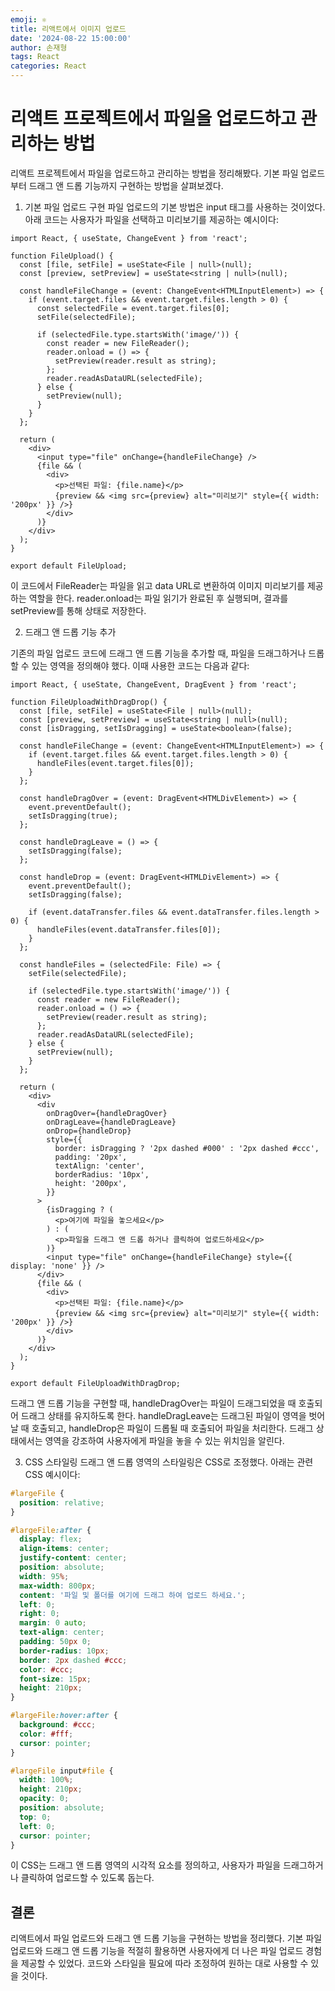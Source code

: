 ```yaml
---
emoji: ⚛️
title: 리액트에서 이미지 업로드
date: '2024-08-22 15:00:00'
author: 손재형
tags: React
categories: React
---
```


# 리액트 프로젝트에서 파일을 업로드하고 관리하는 방법

리액트 프로젝트에서 파일을 업로드하고 관리하는 방법을 정리해봤다. 기본 파일 업로드부터 드래그 앤 드롭 기능까지 구현하는 방법을 살펴보겠다.

1. 기본 파일 업로드 구현
   파일 업로드의 기본 방법은 input 태그를 사용하는 것이었다. 아래 코드는 사용자가 파일을 선택하고 미리보기를 제공하는 예시이다:

```tsx
import React, { useState, ChangeEvent } from 'react';

function FileUpload() {
  const [file, setFile] = useState<File | null>(null);
  const [preview, setPreview] = useState<string | null>(null);

  const handleFileChange = (event: ChangeEvent<HTMLInputElement>) => {
    if (event.target.files && event.target.files.length > 0) {
      const selectedFile = event.target.files[0];
      setFile(selectedFile);

      if (selectedFile.type.startsWith('image/')) {
        const reader = new FileReader();
        reader.onload = () => {
          setPreview(reader.result as string);
        };
        reader.readAsDataURL(selectedFile);
      } else {
        setPreview(null);
      }
    }
  };

  return (
    <div>
      <input type="file" onChange={handleFileChange} />
      {file && (
        <div>
          <p>선택된 파일: {file.name}</p>
          {preview && <img src={preview} alt="미리보기" style={{ width: '200px' }} />}
        </div>
      )}
    </div>
  );
}

export default FileUpload;
```

이 코드에서 FileReader는 파일을 읽고 data URL로 변환하여 이미지 미리보기를 제공하는 역할을 한다. reader.onload는 파일 읽기가 완료된 후 실행되며, 결과를 setPreview를 통해 상태로 저장한다.

2. 드래그 앤 드롭 기능 추가

기존의 파일 업로드 코드에 드래그 앤 드롭 기능을 추가할 때, 파일을 드래그하거나 드롭할 수 있는 영역을 정의해야 했다. 이때 사용한 코드는 다음과 같다:

```tsx
import React, { useState, ChangeEvent, DragEvent } from 'react';

function FileUploadWithDragDrop() {
  const [file, setFile] = useState<File | null>(null);
  const [preview, setPreview] = useState<string | null>(null);
  const [isDragging, setIsDragging] = useState<boolean>(false);

  const handleFileChange = (event: ChangeEvent<HTMLInputElement>) => {
    if (event.target.files && event.target.files.length > 0) {
      handleFiles(event.target.files[0]);
    }
  };

  const handleDragOver = (event: DragEvent<HTMLDivElement>) => {
    event.preventDefault();
    setIsDragging(true);
  };

  const handleDragLeave = () => {
    setIsDragging(false);
  };

  const handleDrop = (event: DragEvent<HTMLDivElement>) => {
    event.preventDefault();
    setIsDragging(false);

    if (event.dataTransfer.files && event.dataTransfer.files.length > 0) {
      handleFiles(event.dataTransfer.files[0]);
    }
  };

  const handleFiles = (selectedFile: File) => {
    setFile(selectedFile);

    if (selectedFile.type.startsWith('image/')) {
      const reader = new FileReader();
      reader.onload = () => {
        setPreview(reader.result as string);
      };
      reader.readAsDataURL(selectedFile);
    } else {
      setPreview(null);
    }
  };

  return (
    <div>
      <div
        onDragOver={handleDragOver}
        onDragLeave={handleDragLeave}
        onDrop={handleDrop}
        style={{
          border: isDragging ? '2px dashed #000' : '2px dashed #ccc',
          padding: '20px',
          textAlign: 'center',
          borderRadius: '10px',
          height: '200px',
        }}
      >
        {isDragging ? (
          <p>여기에 파일을 놓으세요</p>
        ) : (
          <p>파일을 드래그 앤 드롭 하거나 클릭하여 업로드하세요</p>
        )}
        <input type="file" onChange={handleFileChange} style={{ display: 'none' }} />
      </div>
      {file && (
        <div>
          <p>선택된 파일: {file.name}</p>
          {preview && <img src={preview} alt="미리보기" style={{ width: '200px' }} />}
        </div>
      )}
    </div>
  );
}

export default FileUploadWithDragDrop;
```

드래그 앤 드롭 기능을 구현할 때, handleDragOver는 파일이 드래그되었을 때 호출되어 드래그 상태를 유지하도록 한다. handleDragLeave는 드래그된 파일이 영역을 벗어날 때 호출되고, handleDrop은 파일이 드롭될 때 호출되어 파일을 처리한다. 드래그 상태에서는 영역을 강조하여 사용자에게 파일을 놓을 수 있는 위치임을 알린다.

3. CSS 스타일링
   드래그 앤 드롭 영역의 스타일링은 CSS로 조정했다. 아래는 관련 CSS 예시이다:

```css
#largeFile {
  position: relative;
}

#largeFile:after {
  display: flex;
  align-items: center;
  justify-content: center;
  position: absolute;
  width: 95%;
  max-width: 800px;
  content: '파일 및 폴더를 여기에 드래그 하여 업로드 하세요.';
  left: 0;
  right: 0;
  margin: 0 auto;
  text-align: center;
  padding: 50px 0;
  border-radius: 10px;
  border: 2px dashed #ccc;
  color: #ccc;
  font-size: 15px;
  height: 210px;
}

#largeFile:hover:after {
  background: #ccc;
  color: #fff;
  cursor: pointer;
}

#largeFile input#file {
  width: 100%;
  height: 210px;
  opacity: 0;
  position: absolute;
  top: 0;
  left: 0;
  cursor: pointer;
}
```

이 CSS는 드래그 앤 드롭 영역의 시각적 요소를 정의하고, 사용자가 파일을 드래그하거나 클릭하여 업로드할 수 있도록 돕는다.

## 결론

리액트에서 파일 업로드와 드래그 앤 드롭 기능을 구현하는 방법을 정리했다. 기본 파일 업로드와 드래그 앤 드롭 기능을 적절히 활용하면 사용자에게 더 나은 파일 업로드 경험을 제공할 수 있었다. 코드와 스타일을 필요에 따라 조정하여 원하는 대로 사용할 수 있을 것이다.
